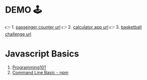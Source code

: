 # DEMO 🕹️

👉 1.  [passenger counter url](https://counter-amirahnasihah.netlify.app/)
👉 2.  [calculator app url](https://calculator-amirahnasihah.netlify.app/)
👉 3.  [basketball challenge url](https://basketball-challenge-amrhnshh.netlify.app/)

# Javascript Basics

1. [Programming101](https://github.com/amirahnasihah/javascript-basics/tree/main/01-programming)
2. [Command Line Basic - npm](https://github.com/amirahnasihah/javascript-basics/tree/main/02-command-line)